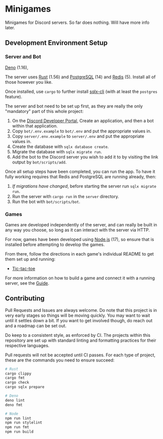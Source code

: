 # Minigames

Minigames for Discord servers. So far does nothing. Will have more info later.

## Development Environment Setup

### Server and Bot

[Deno][] (1.16),

The server uses [Rust][] (1.56) and [PostgreSQL][] (14) and [Redis][] (5).
Install all of those however you like.

Once installed, use `cargo` to further install [sqlx-cli][] (with at least the `postgres` feature).

The server and bot need to be set up first, as they are really the only "mandatory" part of this
whole project:
1.  On the [Discord Developer Portal][], Create an application, and then a bot within that application.
2.  Copy `bot/.env.example` to `bot/.env` and put the appropriate values in.
3.  Copy `server/.env.example` to `server/.env` and put the appropriate values in.
4.  Create the database with `sqlx database create`.
5.  Migrate the database with `sqlx migrate run`.
6.  Add the bot to the Discord server you wish to add it to by visiting the link output by `bot/scripts/add`.

[Node.js]: https://nodejs.org/en/
[Deno]: https://deno.land/
[Rust]: http://rust-lang.org/
[PostgreSQL]: https://www.postgresql.org/
[Redis]: https://redis.io/
[sqlx-cli]: https://crates.io/crates/sqlx-cli
[Discord Developer Portal]: https://discord.com/developers/

Once all setup steps have been completed, you can run the app. To have it fully working requires that
Redis and PostgreSQL are running already, then:
1.  *If migrations have changed*, before starting the server run `sqlx migrate run`.
2.  Run the server with `cargo run` in the `server` directory.
3.  Run the bot with `bot/scripts/bot`.

### Games

Games are developed independently of the server, and can really be built in any way you choose, so long
as it can interact with the server via HTTP.

For now, games have been developed using [Node.js][] (17), so ensure that is installed before attempting
to develop the games.

From there, follow the directions in each game's individual README to get them set up and running:
*   [Tic-tac-toe](./games/tictactoe/README.md)

For more information on how to build a game and connect it with a running server, see the [Guide][].

[Guide]: GUIDE.md

## Contributing

Pull Requests and Issues are always welcome. Do note that this project is in very early stages
so things will be moving quickly. You may want to wait until it settles down a bit. If you want
to get involved though, do reach out and a roadmap can be set out.

Do keep to a consistent style, as enforced by CI. The projects within this repository are set up
with standard linting and formatting practices for their respective languages.

Pull requests will not be accepted until CI passes. For each type of project, these are the commands
you need to ensure succeed:

```sh
# Rust
cargo clippy
cargo fmt
cargo check
cargo sqlx prepare

# Deno
deno lint
deno fmt

# Node
npm run lint
npm run stylelint
npm run fmt
npm run build
```
